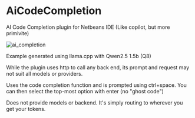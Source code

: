 # AiCodeCompletion
AI Code Completion plugin for Netbeans IDE (Like copilot, but more primivite)


![ai_completion](https://github.com/user-attachments/assets/b6eaf6fd-9cae-4d4d-bea7-ef910d03f58c)

Example generated using llama.cpp with Qwen2.5 1.5b (Q8)

While the plugin uses http to call any back end, its prompt and request may not suit all models or providers.

Uses the code completion function and is prompted using ctrl+space. You can then select the top-most option with enter (no "ghost code")

Does not provide models or backend. It's simply routing to wherever you get your tokens.
